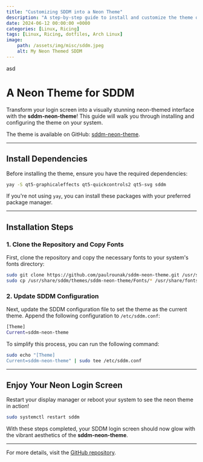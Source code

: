 ```yaml
---
title: "Customizing SDDM into a Neon Theme"
description: "A step-by-step guide to install and customize the theme of SDDM."
date: 2024-06-12 00:00:00 +0000
categories: [Linux, Ricing]
tags: [Linux, Ricing, dotfiles, Arch Linux]
image: 
    path: /assets/img/misc/sddm.jpeg
    alt: My Neon Themed SDDM
---
```

asd
# A Neon Theme for SDDM

Transform your login screen into a visually stunning neon-themed interface with the **sddm-neon-theme**! This guide will walk you through installing and configuring the theme on your system.

The theme is available on GitHub: [sddm-neon-theme](https://github.com/paulrounak/sddm-neon-theme).

---

## Install Dependencies
Before installing the theme, ensure you have the required dependencies:

```sh
yay -S qt5-graphicaleffects qt5-quickcontrols2 qt5-svg sddm
```

If you're not using `yay`, you can install these packages with your preferred package manager.

---

## Installation Steps

### 1. Clone the Repository and Copy Fonts
First, clone the repository and copy the necessary fonts to your system's fonts directory:

```sh
sudo git clone https://github.com/paulrounak/sddm-neon-theme.git /usr/share/sddm/themes/sddm-neon-theme
sudo cp /usr/share/sddm/themes/sddm-neon-theme/Fonts/* /usr/share/fonts/
```

### 2. Update SDDM Configuration
Next, update the SDDM configuration file to set the theme as the current theme. Append the following configuration to `/etc/sddm.conf`:

```sh
[Theme]
Current=sddm-neon-theme
```

To simplify this process, you can run the following command:

```sh
sudo echo "[Theme]
Current=sddm-neon-theme" | sudo tee /etc/sddm.conf
```

---

## Enjoy Your Neon Login Screen
Restart your display manager or reboot your system to see the neon theme in action!

```sh
sudo systemctl restart sddm
```

With these steps completed, your SDDM login screen should now glow with the vibrant aesthetics of the **sddm-neon-theme**.

---

For more details, visit the [GitHub repository](https://github.com/paulrounak/sddm-neon-theme).
